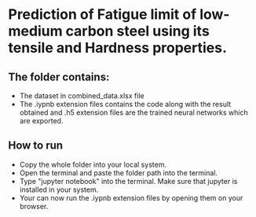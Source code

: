 
# Prediction of Fatigue limit of low-medium carbon steel using its tensile and Hardness properties.

## The folder contains:

- The dataset in combined_data.xlsx file
- The .iypnb extension files contains the code along with the result obtained and .h5 extension files are the trained neural networks which are exported.


## How to run

- Copy the whole folder into your local system.
-  Open the terminal and paste the folder path into the terminal.
- Type "jupyter notebook" into the terminal. Make sure that jupyter is installed in your system.
- Your can now run the .iypnb extension files by opening them on your browser.

 
 
